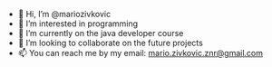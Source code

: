 - 👋 Hi, I’m @mariozivkovic
- 👀 I’m interested in programming
- 🌱 I’m currently on the java developer course
- 💞️ I’m looking to collaborate on the future projects
- 📫 You can reach me by my email: mario.zivkovic.znr@gmail.com

<!---
mariozivkovic/mariozivkovic is a ✨ special ✨ repository because its `README.md` (this file) appears on your GitHub profile.
You can click the Preview link to take a look at your changes.
--->
